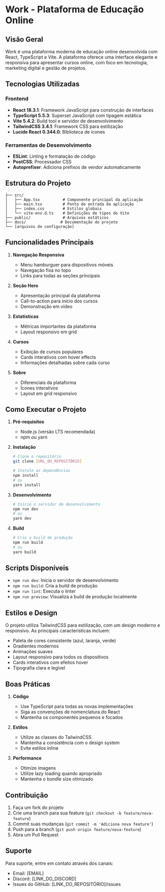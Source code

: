# Work - Plataforma de Educação Online

## Visão Geral
Work é uma plataforma moderna de educação online desenvolvida com React, TypeScript e Vite. A plataforma oferece uma interface elegante e responsiva para apresentar cursos online, com foco em tecnologia, marketing digital e gestão de projetos.

## Tecnologias Utilizadas

### Frontend
- **React 18.3.1**: Framework JavaScript para construção de interfaces
- **TypeScript 5.5.3**: Superset JavaScript com tipagem estática
- **Vite 5.4.2**: Build tool e servidor de desenvolvimento
- **TailwindCSS 3.4.1**: Framework CSS para estilização
- **Lucide React 0.344.0**: Biblioteca de ícones

### Ferramentas de Desenvolvimento
- **ESLint**: Linting e formatação de código
- **PostCSS**: Processador CSS
- **Autoprefixer**: Adiciona prefixos de vendor automaticamente

## Estrutura do Projeto

```
├── src/
│   ├── App.tsx          # Componente principal da aplicação
│   ├── main.tsx         # Ponto de entrada da aplicação
│   ├── index.css        # Estilos globais
│   └── vite-env.d.ts    # Definições de tipos do Vite
├── public/              # Arquivos estáticos
├── docs/               # Documentação do projeto
└── [arquivos de configuração]
```

## Funcionalidades Principais

1. **Navegação Responsiva**
   - Menu hamburguer para dispositivos móveis
   - Navegação fixa no topo
   - Links para todas as seções principais

2. **Seção Hero**
   - Apresentação principal da plataforma
   - Call-to-action para início dos cursos
   - Demonstração em vídeo

3. **Estatísticas**
   - Métricas importantes da plataforma
   - Layout responsivo em grid

4. **Cursos**
   - Exibição de cursos populares
   - Cards interativos com hover effects
   - Informações detalhadas sobre cada curso

5. **Sobre**
   - Diferenciais da plataforma
   - Ícones interativos
   - Layout em grid responsivo

## Como Executar o Projeto

1. **Pré-requisitos**
   - Node.js (versão LTS recomendada)
   - npm ou yarn

2. **Instalação**
   ```bash
   # Clone o repositório
   git clone [URL_DO_REPOSITÓRIO]

   # Instale as dependências
   npm install
   # ou
   yarn install
   ```

3. **Desenvolvimento**
   ```bash
   # Inicie o servidor de desenvolvimento
   npm run dev
   # ou
   yarn dev
   ```

4. **Build**
   ```bash
   # Crie a build de produção
   npm run build
   # ou
   yarn build
   ```

## Scripts Disponíveis

- `npm run dev`: Inicia o servidor de desenvolvimento
- `npm run build`: Cria a build de produção
- `npm run lint`: Executa o linter
- `npm run preview`: Visualiza a build de produção localmente

## Estilos e Design

O projeto utiliza TailwindCSS para estilização, com um design moderno e responsivo. As principais características incluem:

- Paleta de cores consistente (azul, laranja, verde)
- Gradientes modernos
- Animações suaves
- Layout responsivo para todos os dispositivos
- Cards interativos com efeitos hover
- Tipografia clara e legível

## Boas Práticas

1. **Código**
   - Use TypeScript para todas as novas implementações
   - Siga as convenções de nomenclatura do React
   - Mantenha os componentes pequenos e focados

2. **Estilos**
   - Utilize as classes do TailwindCSS
   - Mantenha a consistência com o design system
   - Evite estilos inline

3. **Performance**
   - Otimize imagens
   - Utilize lazy loading quando apropriado
   - Mantenha o bundle size otimizado

## Contribuição

1. Faça um fork do projeto
2. Crie uma branch para sua feature (`git checkout -b feature/nova-feature`)
3. Commit suas mudanças (`git commit -m 'Adiciona nova feature'`)
4. Push para a branch (`git push origin feature/nova-feature`)
5. Abra um Pull Request

## Suporte

Para suporte, entre em contato através dos canais:
- Email: [EMAIL]
- Discord: [LINK_DO_DISCORD]
- Issues do GitHub: [LINK_DO_REPOSITÓRIO]/issues 
